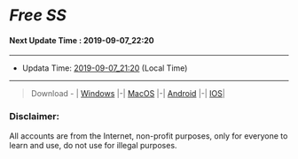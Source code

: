 
# *Free SS*

#### Next Update Time : 2019-09-07_22:20

---
* Updata Time: [2019-09-07_21:20](https://github.com/Geek-007/free-SS/blob/master/2019-09-07_21:20_FreeSS.txt) (Local Time)
---

> Download - | [Windows](https://github.com/shadowsocks/shadowsocks-windows/releases) |-| [MacOS](https://github.com/shadowsocks/shadowsocks-iOS/releases) |-| [Android](https://github.com/shadowsocks/shadowsocks-android/releases) |-| [IOS](https://itunes.apple.com/us/)|

### Disclaimer:
All accounts are from the Internet, non-profit purposes, only for everyone to learn and use, do not use for illegal purposes.
<br>
